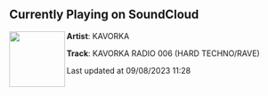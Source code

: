 ## Currently Playing on SoundCloud

[<img align="left" width="100" src="https://i1.sndcdn.com/artworks-FrzSQyBbOjSSp85d-UVrruA-t500x500.jpg">](https://soundcloud.com/kavorkaaus/kavorka-radio-006-hard-technorave)

**Artist**: KAVORKA 

**Track**: KAVORKA RADIO 006 (HARD TECHNO/RAVE)

Last updated at 09/08/2023 11:28

